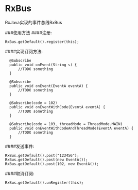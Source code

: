 # RxBus
RxJava实现的事件总线RxBus

###使用方法
####注册:
```
RxBus.getDefault().register(this);
```
####实现订阅方法:
```
  @Subscribe
  public void onEvent(String s) {
      //TODO something
  }

  @Subscribe
  public void onEvent(EventA eventA) {
      //TODO something
  }

  @Subscribe(code = 102)
  public void onEventWithCode(EventA eventA) {
      //TODO something
  }

  @Subscribe(code = 103, threadMode = ThreadMode.MAIN)
  public void onEventWithCodeAndThreadMode(EventA eventA) {
      //TODO something
  }
```
####发送事件:
```
RxBus.getDefault().post("123456");
RxBus.getDefault().post(new EventA());
RxBus.getDefault().post(102, new EventA());
```

####取消订阅:
```
RxBus.getDefault().unRegister(this);
```
